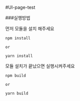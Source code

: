 #UI-page-test

###실행방법

먼저 모듈을 설치 해주세요
```
npm install

or

yarn install
```

모듈 설치가 끝났으면 실행시켜주세요
```
npm build

or

yarn build
```